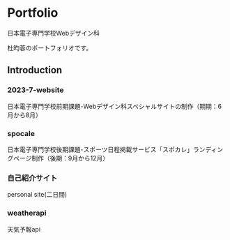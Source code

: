 # Portfolio
日本電子専門学校Webデザイン科　

杜昀蓉のポートフォリオです。

## Introduction

### 2023-7-website

日本電子専門学校前期課題-Webデザイン科スペシャルサイトの制作（期期：6月から8月）

### spocale

日本電子専門学校後期課題-スポーツ日程掲載サービス「スポカレ」ランディングページ制作（後期：9月から12月）

### 自己紹介サイト

personal site(二日間)

### weatherapi

天気予報api






